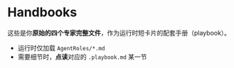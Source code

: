 # Handbooks

这些是你**原始的四个专家完整文件**，作为运行时短卡片的配套手册（playbook）。
- 运行时仅加载 `AgentRoles/*.md`
- 需要细节时，**点读**对应的 `.playbook.md` 某一节
